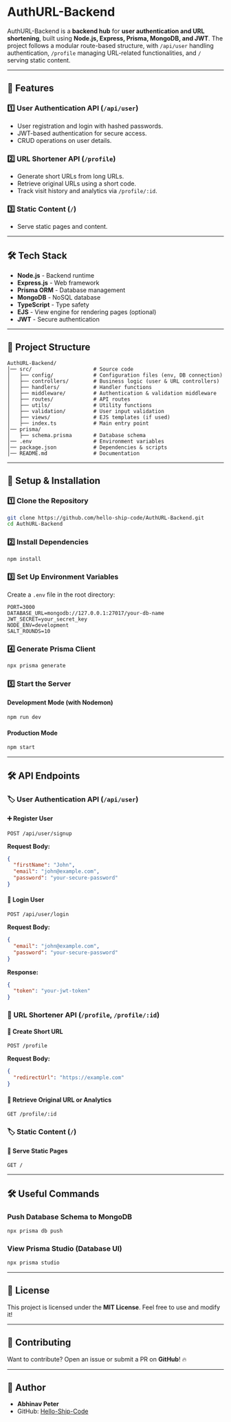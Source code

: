 # AuthURL-Backend

AuthURL-Backend is a **backend hub** for **user authentication and URL shortening**, built using **Node.js, Express, Prisma, MongoDB, and JWT**. The project follows a modular route-based structure, with `/api/user` handling authentication, `/profile` managing URL-related functionalities, and `/` serving static content.

---

## 🚀 Features

### 1️⃣ User Authentication API (`/api/user`)

- User registration and login with hashed passwords.
- JWT-based authentication for secure access.
- CRUD operations on user details.

### 2️⃣ URL Shortener API (`/profile`)

- Generate short URLs from long URLs.
- Retrieve original URLs using a short code.
- Track visit history and analytics via `/profile/:id`.

### 3️⃣ Static Content (`/`)

- Serve static pages and content.

---

## 🛠️ Tech Stack

- **Node.js** - Backend runtime
- **Express.js** - Web framework
- **Prisma ORM** - Database management
- **MongoDB** - NoSQL database
- **TypeScript** - Type safety
- **EJS** - View engine for rendering pages (optional)
- **JWT** - Secure authentication

---

## 📂 Project Structure

```
AuthURL-Backend/
│── src/                    # Source code
│   ├── config/             # Configuration files (env, DB connection)
│   ├── controllers/        # Business logic (user & URL controllers)
│   ├── handlers/           # Handler functions
│   ├── middleware/         # Authentication & validation middleware
│   ├── routes/             # API routes
│   ├── utils/              # Utility functions
│   ├── validation/         # User input validation
│   ├── views/              # EJS templates (if used)
│   ├── index.ts            # Main entry point
│── prisma/
│   ├── schema.prisma       # Database schema
│── .env                    # Environment variables
│── package.json            # Dependencies & scripts
│── README.md               # Documentation
```

---

## 🚀 Setup & Installation

### 1️⃣ Clone the Repository

```sh
git clone https://github.com/hello-ship-code/AuthURL-Backend.git
cd AuthURL-Backend
```

### 2️⃣ Install Dependencies

```sh
npm install
```

### 3️⃣ Set Up Environment Variables

Create a `.env` file in the root directory:

```env
PORT=3000
DATABASE_URL=mongodb://127.0.0.1:27017/your-db-name
JWT_SECRET=your_secret_key
NODE_ENV=development
SALT_ROUNDS=10
```

### 4️⃣ Generate Prisma Client

```sh
npx prisma generate
```

### 5️⃣ Start the Server

#### Development Mode (with Nodemon)

```sh
npm run dev
```

#### Production Mode

```sh
npm start
```

---

## 🛠️ API Endpoints

### 🏷️ User Authentication API (`/api/user`)

#### ➕ Register User

```http
POST /api/user/signup
```

**Request Body:**

```json
{
  "firstName": "John",
  "email": "john@example.com",
  "password": "your-secure-password"
}
```

#### 🔑 Login User

```http
POST /api/user/login
```

**Request Body:**

```json
{
  "email": "john@example.com",
  "password": "your-secure-password"
}
```

**Response:**

```json
{
  "token": "your-jwt-token"
}
```

### 🔗 URL Shortener API (`/profile`, `/profile/:id`)

#### 🎯 Create Short URL

```http
POST /profile
```

**Request Body:**

```json
{
  "redirectUrl": "https://example.com"
}
```

#### 🔗 Retrieve Original URL or Analytics

```http
GET /profile/:id
```

### 🏷️ Static Content (`/`)

#### 📄 Serve Static Pages

```http
GET /
```

---

## 🛠️ Useful Commands

### Push Database Schema to MongoDB

```sh
npx prisma db push
```

### View Prisma Studio (Database UI)

```sh
npx prisma studio
```

---

## 📜 License

This project is licensed under the **MIT License**. Feel free to use and modify it!

---

## 🚀 Contributing

Want to contribute? Open an issue or submit a PR on **GitHub**! 🔥

---

## 🔗 Author

- **Abhinav Peter**
- GitHub: [Hello-Ship-Code](https://github.com/Hello-Ship-Code)


